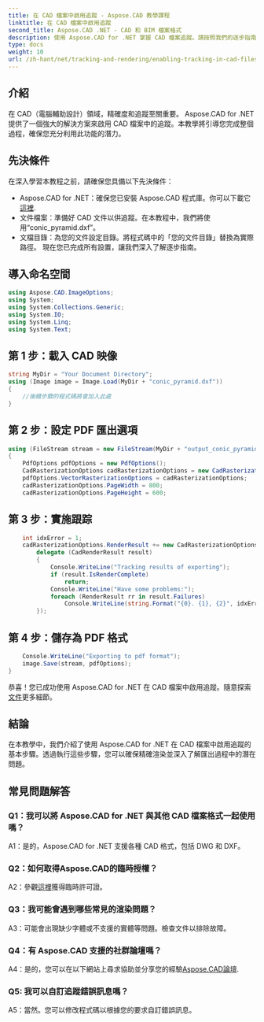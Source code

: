 ```yaml
---
title: 在 CAD 檔案中啟用追蹤 - Aspose.CAD 教學課程
linktitle: 在 CAD 檔案中啟用追蹤
second_title: Aspose.CAD .NET - CAD 和 BIM 檔案格式
description: 使用 Aspose.CAD for .NET 掌握 CAD 檔案追蹤。請按照我們的逐步指南進行精確渲染和錯誤追蹤。現在下載！
type: docs
weight: 10
url: /zh-hant/net/tracking-and-rendering/enabling-tracking-in-cad-files/
---
```

## 介紹

在 CAD（電腦輔助設計）領域，精確度和追蹤至關重要。 Aspose.CAD for .NET 提供了一個強大的解決方案來啟用 CAD 檔案中的追蹤。本教學將引導您完成整個過程，確保您充分利用此功能的潛力。

## 先決條件

在深入學習本教程之前，請確保您具備以下先決條件：
-  Aspose.CAD for .NET：確保您已安裝 Aspose.CAD 程式庫。你可以下載它[這裡](https://releases.aspose.com/cad/net/).
- 文件檔案：準備好 CAD 文件以供追蹤。在本教程中，我們將使用“conic_pyramid.dxf”。
- 文檔目錄：為您的文件設定目錄。將程式碼中的「您的文件目錄」替換為實際路徑。
現在您已完成所有設置，讓我們深入了解逐步指南。

## 導入命名空間

```csharp
using Aspose.CAD.ImageOptions;
using System;
using System.Collections.Generic;
using System.IO;
using System.Linq;
using System.Text;
```

## 第 1 步：載入 CAD 映像

```csharp
string MyDir = "Your Document Directory";
using (Image image = Image.Load(MyDir + "conic_pyramid.dxf"))
{
    //後續步驟的程式碼將會加入此處
}
```

## 第 2 步：設定 PDF 匯出選項

```csharp
using (FileStream stream = new FileStream(MyDir + "output_conic_pyramid.pdf", FileMode.Create))
{
    PdfOptions pdfOptions = new PdfOptions();
    CadRasterizationOptions cadRasterizationOptions = new CadRasterizationOptions();
    pdfOptions.VectorRasterizationOptions = cadRasterizationOptions;
    cadRasterizationOptions.PageWidth = 800;
    cadRasterizationOptions.PageHeight = 600;
```

## 第 3 步：實施跟踪

```csharp
    int idxError = 1;
    cadRasterizationOptions.RenderResult += new CadRasterizationOptions.CadRenderHandler(
        delegate (CadRenderResult result)
        {
            Console.WriteLine("Tracking results of exporting");
            if (result.IsRenderComplete)
                return;
            Console.WriteLine("Have some problems:");
            foreach (RenderResult rr in result.Failures)
                Console.WriteLine(string.Format("{0}. {1}, {2}", idxError++, rr.RenderCode.ToString(), rr.Message));
        });
```

## 第 4 步：儲存為 PDF 格式

```csharp
    Console.WriteLine("Exporting to pdf format");
    image.Save(stream, pdfOptions);
}
```

恭喜！您已成功使用 Aspose.CAD for .NET 在 CAD 檔案中啟用追蹤。隨意探索[文件](https://reference.aspose.com/cad/net/)更多細節。

## 結論

在本教學中，我們介紹了使用 Aspose.CAD for .NET 在 CAD 檔案中啟用追蹤的基本步驟。透過執行這些步驟，您可以確保精確渲染並深入了解匯出過程中的潛在問題。

## 常見問題解答

### Q1：我可以將 Aspose.CAD for .NET 與其他 CAD 檔案格式一起使用嗎？

A1：是的，Aspose.CAD for .NET 支援各種 CAD 格式，包括 DWG 和 DXF。

### Q2：如何取得Aspose.CAD的臨時授權？

 A2：參觀[這裡](https://purchase.aspose.com/temporary-license/)獲得臨時許可證。

### Q3：我可能會遇到哪些常見的渲染問題？

A3：可能會出現缺少字體或不支援的實體等問題。檢查文件以排除故障。

### Q4：有 Aspose.CAD 支援的社群論壇嗎？

 A4：是的，您可以在以下網站上尋求協助並分享您的經驗[Aspose.CAD論壇](https://forum.aspose.com/c/cad/19).

### Q5: 我可以自訂追蹤錯誤訊息嗎？

A5：當然。您可以修改程式碼以根據您的要求自訂錯誤訊息。